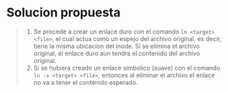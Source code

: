 # Solucion propuesta

> 1. Se procede a crear un enlace duro con el comando `ln <target> <file>`, el cual actua como un espejo del archivo original, es decir, tiene la misma ubicacion del inode. Si se elimina el archivo original, el enlace duro aun tendra el contenido del archivo original.
> 2. Si se hubiera creado un enlace simbolico (suave) con el comando `ln -s <target> <file>`, entonces al eliminar el archivo el enlace no va a tener el contenido esperado. 
